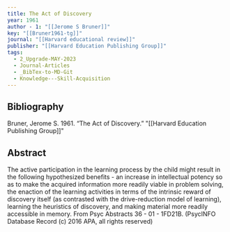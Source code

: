 ```yaml
---
title: The Act of Discovery
year: 1961
author - 1: "[[Jerome S Bruner]]"
key: "[[Bruner1961-tg]]"
journal: "[[Harvard educational review]]"
publisher: "[[Harvard Education Publishing Group]]"
tags:
  - 2_Upgrade-MAY-2023
  - Journal-Articles
  - _BibTex-to-MD-Git
  - Knowledge---Skill-Acquisition
---
```


## Bibliography
Bruner, Jerome S. 1961. “The Act of Discovery.” "[[Harvard Education Publishing Group]]"

## Abstract
The active participation in the learning process by the child might result in the following hypothesized benefits -  an increase in intellectual potency so as to make the acquired information more readily viable in problem solving, the enaction of the learning activities in terms of the intrinsic reward of discovery itself (as contrasted with the drive-reduction model of learning), learning the heuristics of discovery, and making material more readily accessible in memory. From Psyc Abstracts 36 - 01 - 1FD21B. (PsycINFO Database Record (c) 2016 APA, all rights reserved)